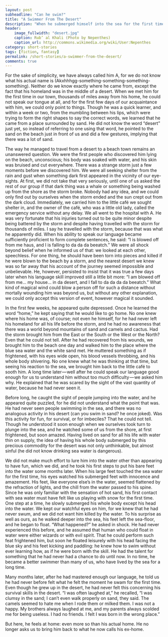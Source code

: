 ```yaml
---
layout: post
subheadline: "Can he swim?"
title: "A Swimmer From The Desert"
description: "When he submerged himself into the sea for the first time, he discovered something unusual..."
header:
    image_fullwidth: "desert.jpg"
    caption: Rub’ al Khali (Photo by Nepenthes)
    caption_url: http://commons.wikimedia.org/wiki/User:Nepenthes
category: short-stories
tags: [fiction, fantasy]
permalink: /short-stories/a-swimmer-from-the-desert/
comments: true
---
```

For the sake of simplicity, we have always called him A, for we do not know what his actual name is (Akxhhhgg-something-something-something-something).
Neither do we know exactly where he came from, except the fact that his homeland was in the middle of a desert. When we met him for the first time in our town, thousands of miles away from his home, he could not speak our tongue at all, and for the first few days of our acquaintance with him, we could only point to things. Though he was a quick learner, and within a week or two, from the mumbling between his lips, which were trying to form the right shapes to say the correct words, we learned that he came from a place surrounded by sand. He did not know the word “desert” just yet, so instead of referring to one using that word, he pointed to the sand on the beach just in front of us and did a few gestures, implying that there was a lot of sand.

The way he managed to travel from a desert to a beach town remains an unanswered question. We were the first people who discovered him lying on the beach, unconscious; his body was soaked with water, and his skin was bruised and cut everywhere. There was a strange storm just a few moments before we discovered him. We were all seeking shelter from the rain and gust when something dark first appeared in the vicinity of our eye-sights. At first, we did not take that very seriously, until one of us asked the rest of our group if that dark thing was a whale or something being washed up from the shore as the storm broke. Nobody had any idea, and we could only find out by ourselves when the storm ended and the sun crept out from the dark cloud. Immediately, we carried him to the little café we sought shelter in, and the owner of the café, who was a little old lady, called the emergency service without any delay. We all went to the hospital with A. He was very fortunate that his injuries turned out to be quite minor despite being battered by the storm and despite having travelled with the storm for thousands of miles. I say he travelled with the storm, because that was what he apparently did. When his ability to speak our language became sufficiently proficient to form complete sentences, he said: “I is blowed off from me haus, and I is falling to da da da beeatch.”
We were all shock beyond belief when he informed us of that: we looked at each other, speechless. For one thing, he should have been torn into pieces and killed if he were blown to the beach by a storm, and the nearest desert we knew was so far away that his account of the journey seemed impossible and unbelievable. He, however, persisted to insist that it was true a few days later when his language skill improved still a little bit more: “I am blowed off from me… my house… in da desert, and I fall to da da da da beeatch.” What kind of magical wind could blow a person off for such a distance without mortally wounding him was beyond us, but without any other explanation, we could only accept this version of event, however magical it sounded.

In the first few weeks, he appeared quite depressed. Once he learned the word “home,” he kept saying that he would like to go home. No one knew where his home was, of course; not even he himself, for he had never left his homeland for all his life before the storm, and he had no awareness that there was a world beyond mountains of sand and camels and cactus. Had the storm brought him from the East or the South or the West or the North? Even that he could not tell. After he had recovered from his wounds, we brought him to the beach one day and walked him to the place where the blue sea water and the white sand met. He muttered something as if frightened, with his eyes wide open, his blood vessels throbbing, and his whole body shivering. No one knew what he was thinking at that time, but seeing his reaction to the sea, we brought him back to the little café to sooth him. A long time later — well after he could speak our language good enough for us to understand him without too much difficulty — we asked him why. He explained that he was scared by the sight of the vast quantity of water, because he had never seen it.

Before long, he caught the sight of people jumping into the water, and he appeared quite puzzled, for he did not understand what the point that was. He had never seen people swimming in the sea, and there was no analogous activity in his desert (can you swim in sand? he once joked). Was this activity for fun, for survival, or for imbeciles? That he could not tell. Though he understood it soon enough when we ourselves took turn to plunge into the sea, and he watched some of us from the shore, at first frightened, but soon amazed. Having lived on sand for all his life with water thin on supply, the idea of having his whole body submerged by this precious commodity for the desert was not only unthinkable, but almost sinful (he did not know drinking sea water is dangerous).

We did not make much effort to lure him into the water other than appearing to have fun, which we did, and he took his first steps to put his bare feet into the water some months later. When his large feet touched the sea water for the first time, his eyes watched his submerged feet with innocence and amazement. His feet, like everyone else’s in the water, seemed flattened by the refraction of lights, and the chill from the water passed to his spine. Since he was only familiar with the sensation of hot sand, his first contact with sea water must have felt like us playing with snow for the first time. One step at a time, he slowly submerged his whole body except his head into the water. We kept our watchful eyes on him, for we knew that he had never swum, and we did not want him killed by the water. To his surprise as well as ours, as he walked deeper into the sea, his feet left the sea-floor, and he began to float. “What happened?” he asked in shock. He had never experienced this before, and he assumed that human who could float in water were either wizards or with evil spirit. That he could perform such feat frightened him, but soon he floated leisurely with his head facing the blue sky and his feet kicking and paddling: he knew how to swim without ever learning how, as if he were born with the skill. He had the talent for something that he had never had a chance to do until now. In no time, he became a better swimmer than many of us, who have lived by the sea for a long time.

Many months later, after he had mastered enough our language, he told us he had never before felt what he felt the moment he swam for the first time. Even though he grew up in the desert, he had never felt this concerning his survival skills in the desert. “I was often laughed at,” he recalled, “I was clumsy in the sand; I can’t even walk properly on sand, they said. The camels seemed to hate me when I rode them or milked them. I was not a happy. My brothers always laughed at me, and my parents always scolded me for being useless. I had no friends. I felt I was born in the wrong place.”

But here, he feels at home: even more so than his actual home. He no longer asks us to bring him back to what he now calls his ex-home.
